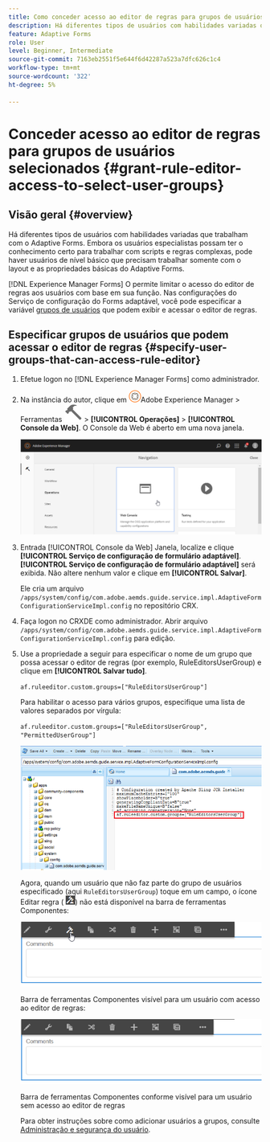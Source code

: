 ```yaml
---
title: Como conceder acesso ao editor de regras para grupos de usuários selecionados?
description: Há diferentes tipos de usuários com habilidades variadas que trabalham com o Adaptive Forms. Saiba como limitar o acesso do editor de regras aos usuários com base em sua função.
feature: Adaptive Forms
role: User
level: Beginner, Intermediate
source-git-commit: 7163eb2551f5e644f6d42287a523a7dfc626c1c4
workflow-type: tm+mt
source-wordcount: '322'
ht-degree: 5%

---
```



# Conceder acesso ao editor de regras para grupos de usuários selecionados {#grant-rule-editor-access-to-select-user-groups}

## Visão geral {#overview}

Há diferentes tipos de usuários com habilidades variadas que trabalham com o Adaptive Forms. Embora os usuários especialistas possam ter o conhecimento certo para trabalhar com scripts e regras complexas, pode haver usuários de nível básico que precisam trabalhar somente com o layout e as propriedades básicas do Adaptive Forms.

[!DNL Experience Manager Forms] O permite limitar o acesso do editor de regras aos usuários com base em sua função. Nas configurações do Serviço de configuração do Forms adaptável, você pode especificar a variável [grupos de usuários](forms-groups-privileges-tasks.md) que podem exibir e acessar o editor de regras.

## Especificar grupos de usuários que podem acessar o editor de regras {#specify-user-groups-that-can-access-rule-editor}

1. Efetue logon no [!DNL Experience Manager Forms] como administrador.
1. Na instância do autor, clique em ![Adobe Experience Manager](assets/adobeexperiencemanager.png)Adobe Experience Manager > Ferramentas ![martelo](assets/hammer-icon.svg) > **[!UICONTROL Operações]** > **[!UICONTROL Console da Web]**. O Console da Web é aberto em uma nova janela.

   ![1-2](assets/1-2.png)

1. Entrada [!UICONTROL Console da Web] Janela, localize e clique **[!UICONTROL Serviço de configuração de formulário adaptável]**. **[!UICONTROL Serviço de configuração de formulário adaptável]** será exibida. Não altere nenhum valor e clique em **[!UICONTROL Salvar]**.

   Ele cria um arquivo `/apps/system/config/com.adobe.aemds.guide.service.impl.AdaptiveFormConfigurationServiceImpl.config` no repositório CRX.

1. Faça logon no CRXDE como administrador. Abrir arquivo `/apps/system/config/com.adobe.aemds.guide.service.impl.AdaptiveFormConfigurationServiceImpl.config` para edição.
1. Use a propriedade a seguir para especificar o nome de um grupo que possa acessar o editor de regras (por exemplo, RuleEditorsUserGroup) e clique em **[!UICONTROL Salvar tudo]**.

   `af.ruleeditor.custom.groups=["RuleEditorsUserGroup"]`

   Para habilitar o acesso para vários grupos, especifique uma lista de valores separados por vírgula:

   `af.ruleeditor.custom.groups=["RuleEditorsUserGroup", "PermittedUserGroup"]`

   ![Criar usuário](assets/create_user_new.png)

   Agora, quando um usuário que não faz parte do grupo de usuários especificado (aqui    `RuleEditorsUserGroup`) toque em um campo, o ícone Editar regra ( ![edit-rules1](assets/edit-rules1.png)) não está disponível na barra de ferramentas Componentes:

   ![componentstoolbarwithre](assets/componentstoolbarwithre.png)

   Barra de ferramentas Componentes visível para um usuário com acesso ao editor de regras:

   ![componentstoolbarwithoutre](assets/componentstoolbarwithoutre.png)

   Barra de ferramentas Componentes conforme visível para um usuário sem acesso ao editor de regras

   Para obter instruções sobre como adicionar usuários a grupos, consulte [Administração e segurança do usuário](https://experienceleague.adobe.com/docs/experience-manager-65/administering/security/security.html?lang=pt-BR).

